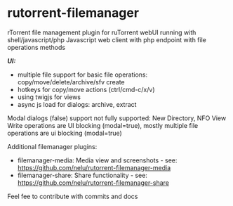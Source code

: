 # rutorrent-filemanager
rTorrent file management plugin for ruTorrent webUI running with shell/javascript/php
Javascript web client with php endpoint with file operations methods

***UI:***
- multiple file support for basic file operations: copy/move/delete/archive/sfv create
- hotkeys for copy/move actions (ctrl/cmd-c/x/v)
- using twigjs for views
- async js load for dialogs: archive, extract

Modal dialogs (false) support not fully supported: New Directory, NFO View
Write operations are UI blocking (modal=true), mostly multiple file operations are ui blocking (modal=true)

Additional filemanager plugins:
- filemanager-media: Media view and screenshots - see: https://github.com/nelu/rutorrent-filemanager-media
- filemanager-share: Share functionality - see: https://github.com/nelu/rutorrent-filemanager-share

Feel fee to contribute with commits and docs
